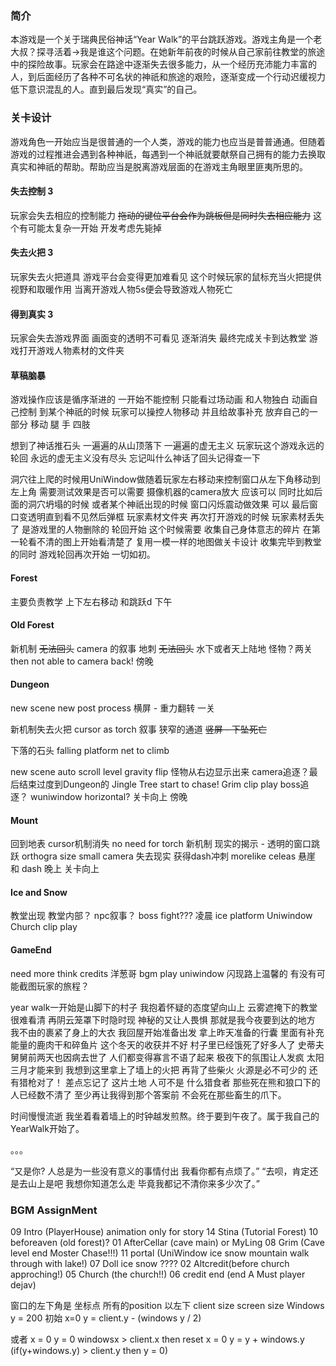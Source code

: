 
### 简介
本游戏是一个关于瑞典民俗神话“Year 
Walk”的平台跳跃游戏。游戏主角是一个老大叔？探寻活着->我是谁这个问题。在她新年前夜的时候从自己家前往教堂的旅途中的探险故事。玩家会在路途中逐渐失去很多能力，从一个经历充沛能力丰富的人，到后面经历了各种不可名状的神祇和旅途的艰险，逐渐变成一个行动迟缓视力低下意识混乱的人。直到最后发现“真实”的自己。
### 关卡设计
游戏角色一开始应当是很普通的一个人类，游戏的能力也应当是普普通通。但随着游戏的过程推进会遇到各种神祇，每遇到一个神祇就要献祭自己拥有的能力去换取真实和神祇的帮助。帮助应当是脱离游戏层面的在游戏主角眼里匪夷所思的。

#### 失去控制 3

玩家会失去相应的控制能力 ~~拖动的键位平台会作为跳板但是同时失去相应能力~~ 这个有可能太复杂一开始 开发考虑先毙掉

#### 失去火把 3
玩家失去火把道具 游戏平台会变得更加难看见 这个时候玩家的鼠标充当火把提供视野和取暖作用 当离开游戏人物5s便会导致游戏人物死亡
    
    
#### 得到真实 3
玩家会失去游戏界面 画面变的透明不可看见 逐渐消失 最终完成关卡到达教堂 游戏打开游戏人物素材的文件夹

#### 草稿脑暴

游戏操作应该是循序渐进的 一开始不能控制 只能看过场动画 和人物独白 动画自己控制 
到某个神祇的时候 玩家可以操控人物移动 并且给故事补充 放弃自己的一部分 移动 腿 手 四肢


想到了神话推石头 一遍遍的从山顶落下 一遍遍的虚无主义 玩家玩这个游戏永远的轮回 永远的虚无主义没有尽头 忘记叫什么神话了回头记得查一下


洞穴往上爬的时候用UniWindow做随着玩家左右移动来控制窗口从左下角移动到左上角 需要测试效果是否可以需要 摄像机器的camera放大 应该可以
同时比如后面的洞穴坍塌的时候 或者某个神祇出现的时候 窗口闪烁震动做效果 可以
最后窗口变透明直到看不见然后弹框 玩家素材文件夹
再次打开游戏的时候 玩家素材丢失了 是游戏里的人物删除的 轮回开始 这个时候需要 收集自己身体意志的碎片 在第一轮看不清的图上开始看清楚了 
复用一模一样的地图做关卡设计 收集完毕到教堂的同时 游戏轮回再次开始 一切如初。

#### Forest
主要负责教学 上下左右移动 和跳跃d 
下午

#### Old Forest
新机制 ~~无法回头~~ camera 的叙事 
地刺 ~~无法回头~~ 水下或者天上陆地 怪物？两关
then not able to camera back!
傍晚

#### Dungeon
new scene new post process
横屏 - 重力翻转 一关

新机制失去火把 cursor as torch  叙事
狭窄的通道
~~竖屏 - 下坠死亡~~

下落的石头 falling platform
net to climb


new scene auto scroll level
gravity flip
怪物从右边显示出来
camera追逐？最后结束过度到Dungeon的 Jingle Tree start to chase! Grim clip play
boss追逐？
wuniwindow horizontal?
关卡向上 
傍晚

#### Mount
回到地表 cursor机制消失 no need for torch
新机制 现实的揭示 - 透明的窗口跳跃 orthogra size small camera
失去现实
获得dash冲刺
morelike celeas
悬崖 和 dash 
晚上
关卡向上

#### Ice and Snow
教堂出现
教堂内部？ npc叙事？ 
boss fight???
凌晨 ice platform
Uniwindow
Church clip play

#### GameEnd
need more think
credits 洋葱哥 bgm play uniwindow 闪现路上温馨的 有没有可能截图玩家的旅程？



year walk一开始是山脚下的村子 我抱着怀疑的态度望向山上 云雾遮掩下的教堂很难看清 再阴云笼罩下时隐时现 神秘的又让人畏惧 那就是我今夜要到达的地方 我不由的裹紧了身上的大衣 我回屋开始准备出发 拿上昨天准备的行囊 里面有补充能量的鹿肉干和碎鱼片
这个冬天的收获并不好 村子里已经饿死了好多人了 史蒂夫舅舅前两天也因病去世了 人们都变得寡言不语了起来 极夜下的氛围让人发疯 太阳三月才能来到 我想到这里拿上了墙上的火把 再背了些柴火 火源是必不可少的 还有猎枪对了！ 差点忘记了 这片土地 人可不是
什么猎食者 那些死在熊和狼口下的人已经数不清了 至少再让我得到那个答案前 不会死在那些畜生的爪下。

时间慢慢流逝 我坐着看着墙上的时钟越发煎熬。终于要到午夜了。属于我自己的YearWalk开始了。

。。。

“又是你? 人总是为一些没有意义的事情付出 我看你都有点烦了。”
“去呗，肯定还是去山上是吧 我想你知道怎么走 毕竟我都记不清你来多少次了。”

### BGM AssignMent
09 Intro (PlayerHouse) animation only for story
14 Stina (Tutorial Forest)
10 beforeaven (old forest)?
01 AfterCellar (cave main) or MyLing
08 Grim   (Cave level end Moster Chase!!!)
11 portal (UniWindow ice snow mountain walk through with lake!)
07 Doll ice snow ???? 
02 Altcredit(before church approching!)
05 Church (the church!!)
06 credit end (end A Must player dejav)

窗口的左下角是 坐标点 所有的position 以左下
client size screen size 
Windows y = 200
初始 x=0 y = client.y - (windows y / 2) 

或者 x = 0 y = 0
windowsx > client.x  then reset x = 0 y = y + windows.y (if(y+windows.y) > client.y then y = 0)